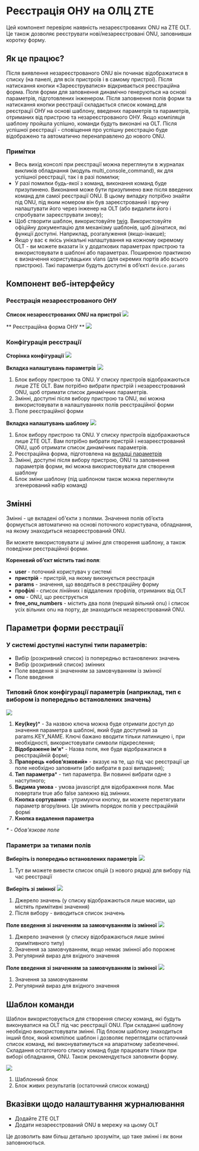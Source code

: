 # Реєстрація ОНУ на ОЛЦ ZTE
Цей компонент перевіряє наявність незареєстрованих ONU на ZTE OLT.
Це також дозволяє реєструвати нові/незареєстровані ONU, заповнивши коротку форму.

## Як це працює?
Після виявлення незареєстрованого ONU він починає відображатися в списку (на панелі, для всіх пристроїв і в самому пристрої).
Після натискання кнопки «Зареєструватися» відкривається реєстраційна форма.
Поля форми для заповнення динамічно генеруються на основі параметрів, підготовлених інженером.
Після заповнення полів форми та натискання кнопки реєстрації складається список команд для реєстрації ОНУ на основі шаблону, введених параметрів та параметрів, отриманих від пристрою та незареєстрованого ОНУ.
Якщо компіляція шаблону пройшла успішно, команди будуть виконані на OLT.
Після успішної реєстрації - сповіщення про успішну реєстрацію буде відображено та автоматично перенаправлено до нового ONU.

### Примітки

* Весь вихід консолі при реєстрації можна переглянути в журналах викликів обладнання (модуль multi_console_command), як для успішної реєстрації, так і в разі помилки;
* У разі помилки будь-якої з команд, виконання команд буде призупинено.
Виконання може бути призупинено вже після введених команд для самої реєстрації ONU.
В цьому випадку потрібно знайти під ONU, під яким номером він був зареєстрований і вручну налаштувати його через інженер на OLT (або видалити його і спробувати зареєструвати знову);
* Щоб створити шаблон, використовуйте [twig](https://twig.symfony.com/). Використовуйте офіційну документацію для механізму шаблонів, щоб дізнатися, які функції доступні. Наприклад, розгалуження (якщо-інакше);
* Якщо у вас є якісь унікальні налаштування на кожному окремому OLT - ви можете вказати їх у додаткових параметрах пристрою та використовувати в шаблоні або параметрах. Поширеною практикою є визначення користувацьких vlans (для окремих портів або всього пристрою). Такі параметри будуть доступні в об’єкті `device.params`


## Компонент веб-інтерфейсу
### Реєстрація незареєстрованого ОНУ
**Список незареєстрованих ONU на пристрої**
![](../assets/zte_unreg_list.png)

** Реєстраційна форма ОНУ **
![](../assets/zte_reg_form.png)<a id="reg_form"></a>

### Конфігурація реєстрації
**Сторінка конфігурації**
![](../assets/zte_reg_conf_global.png)

**Вкладка налаштувань параметрів**<a id="config_params"></a>
![](../assets/zte_reg_form_params_block.png)

1. Блок вибору пристрою та ONU. У списку пристроїв відображаються лише ZTE OLT. Вам потрібно вибрати пристрій і незареєстрований ONU, щоб отримати список динамічних параметрів.
2. Змінні, доступні після вибору пристрою та ONU, які можна використовувати в налаштуваннях полів реєстраційної форми
3. Поле реєстраційної форми

**Вкладка налаштувань шаблону**<a id="config_template"></a>
![](../assets/zte_reg_conf_template.png)

1. Блок вибору пристрою та ONU. У списку пристроїв відображаються лише ZTE OLT. Вам потрібно вибрати пристрій і незареєстрований ONU, щоб отримати список динамічних параметрів.
2. Реєстраційна форма, підготовлена на [вкладці параметрів](#config_params)
3. Змінні, доступні після вибору пристрою, ONU та заповнення параметрів форми, які можна використовувати для створення шаблону
4. Блок зміни шаблону (під шаблоном також можна переглянути згенерований набір команд)

## Змінні
Змінні - це вкладені об'єкти з полями.
Значення полів об’єкта формується автоматично на основі поточного користувача, обладнання, на якому знаходиться незареєстрований ONU.

Ви можете використовувати ці змінні для створення шаблону, а також поведінки реєстраційної форми.

**Кореневий об’єкт містить такі поля**:

* **user** - поточний користувач у системі
* **пристрій** - пристрій, на якому виконується реєстрація
* **params** - значення, що вводяться в реєстраційну форму
* **профілі** - список лінійних і віддалених профілів, отриманих від OLT
* **onu** - ONU, що реєструється
* **free_onu_numbers** - містить два поля (перший вільний onu) і список усіх вільних onu на порту, де знаходиться незареєстрований ONU.



## Параметри форми реєстрації
### У системі доступні наступні типи параметрів:
* Вибір (розкривний список) із попередньо встановлених значень
* Вибір (розкривний список) змінних
* Поле введення зі значенням за замовчуванням із змінної
* Поле введення


### Типовий блок конфігурації параметрів (наприклад, тип є вибором із попередньо встановлених значень)
![](../assets/zte_param.png)

1. **Key(key)*** - За назвою ключа можна буде отримати доступ до значення параметра в шаблоні, який буде доступний за params.KEY_NAME. Ключі бажано вводити тільки латиницею і, при необхідності, використовувати символи підкреслення;
2. **Відображене ім'я*** - Назва поля, яке буде відображатися в реєстраційній формі;
3. **Прапорець «обов’язковий»** - вказує на те, що під час реєстрації це поле необхідно заповнити (або вибрати в разі випадання);
4. **Тип параметра*** - тип параметра. Ви повинні вибрати одне з наступного;
5. **Видима умова** - умова javascript для відображення поля. Має повертати true або false залежно від змінних.
6. **Кнопка сортування** - утримуючи кнопку, ви можете перетягувати параметр вгору/вниз. Це змінить порядок полів у реєстраційній формі
7. **Кнопка видалення параметра**

_* - Обов'язкове поле_

### Параметри за типами полів
**Виберіть із попередньо встановлених параметрів**
![](../assets/zte_param_choose_from_predefined.png)

1. Тут ви можете вивести список опцій (з нового рядка) для вибору під час реєстрації

**Виберіть зі змінної**
![](../assets/zte_param_choose_from_variable.png)

1. Джерело значень (у списку відображаються лише масиви, що містять примітивні значення)
2. Після вибору - виводиться список значень

**Поле введення зі значенням за замовчуванням із змінної**
![](../assets/zte_param_input_from_variable.png)

1. Джерело значення (у списку відображаються лише змінні примітивного типу)
2. Значення за замовчуванням, якщо немає змінної або порожнє
3. Регулярний вираз для вхідного значення


**Поле введення зі значенням за замовчуванням із змінної**
![](../assets/zte_param_input.png)

1. Значення за замовчуванням
2. Регулярний вираз для вхідного значення


## Шаблон команди
Шаблон використовується для створення списку команд, які будуть виконуватися на OLT під час реєстрації ONU.
При складанні шаблону необхідно використовувати змінні.
Під блоком шаблону знаходиться інший блок, який компілює шаблон і дозволяє переглядати остаточний список команд, які виконуватимуться на апаратному забезпеченні.
Складання остаточного списку команд буде працювати тільки при виборі обладнання, ONU. Також рекомендується заповнити форму.

![](../assets/zte_template_with_live.png)

1. Шаблонний блок
2. Блок живих результатів (остаточний список команд)

## Вказівки щодо налаштування журналювання
* Додайте ZTE OLT
* Додати незареєстрований ONU в мережу на цьому OLT

Це дозволить вам більш детально зрозуміти, що таке змінні і як вони заповнюються.


